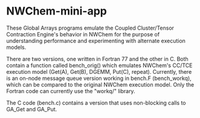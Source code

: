NWChem-mini-app
===============

These Global Arrays programs emulate the Coupled Cluster/Tensor Contraction Engine's behavior in NWChem for the purpose of
understanding performance and experimenting with alternate execution models.

There are two versions, one written in Fortran 77 and the other in C.  Both contain a function called bench_orig()
which emulates NWChem's CC/TCE execution model (Get(A), Get(B), DGEMM, Put(C), repeat).  Currently, there is an on-node 
message queue version working in bench.F (bench_workq), which can be compared to the original NWChem execution model.
Only the Fortran code can currently use the "workq/" library.

The C code (bench.c) contains a version that uses non-blocking calls to GA_Get and GA_Put.  
